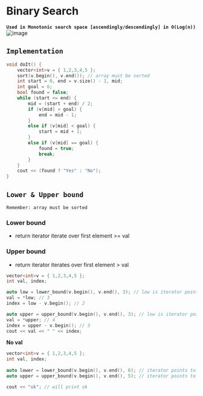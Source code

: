 # Binary Search
**`Used in Monotonic search space [ascendingly/descendingly] in O(Log(n))`**
![image](https://github.com/Abdelrhman-Sayed70/Competitive_Programming/assets/99830416/2eaa7c75-a6f8-49d9-bdfa-df9514fe87cd)

## `Implementation`
```cpp
void doIt() {
    vector<int>v = { 1,2,3,4,5 };
    sort(v.begin(), v.end()); // array must be sorted
    int start = 0, end = v.size() - 1, mid;
    int goal = 6;
    bool found = false;
    while (start <= end) {
        mid = (start + end) / 2;
        if (v[mid] > goal) {
            end = mid - 1;
        }
        else if (v[mid] < goal) {
            start = mid + 1;
        }
        else if (v[mid] == goal) {    
            found = true; 
            break;
        }
    }
    cout << (found ? "Yes" : "No");
}
```

## `Lower & Upper bound`
`Remember: array must be sorted`
### Lower bound
- return iterator iterate over first element >= val
### Upper bound
- return iterator iterates over first element > val

```cpp
vector<int>v = { 1,2,3,4,5 };
int val, index;

auto low = lower_bound(v.begin(), v.end(), 3); // low is iterator points to 3
val = *low; // 3
index = low - v.begin(); // 2

auto upper = upper_bound(v.begin(), v.end(), 3); // low is iterator points to 4
val = *upper; // 4
index = upper - v.begin(); // 3
cout << val << " " << index;
```

**No val**
```cpp
vector<int>v = { 1,2,3,4,5 };
int val, index;
 
auto lower = lower_bound(v.begin(), v.end(), 6); // iterator points to v.end() at index 5
auto upper = upper_bound(v.begin(), v.end(), 5); // iterator points to v.end() at index 5

cout << "ok"; // will print ok
```
```cpp

```
